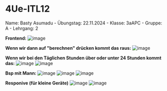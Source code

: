 # 4Ue-ITL12 
Name: Basty Asumadu - Übungstag: 22.11.2024 - Klasse: 3aAPC - Gruppe: A - Lehrgang: 2

**Frontend:**
![image](https://github.com/user-attachments/assets/8f51e855-3c79-4f54-9d71-b13054fea0e4)

**Wenn wir dann auf "berechnen" drücken kommt das raus:**
![image](https://github.com/user-attachments/assets/763227ac-6d2f-462e-bcef-a86087de0f22)

**Wenn wir bei den Täglichen Stunden über oder unter 24 Stunden kommt das:**
![image](https://github.com/user-attachments/assets/3e118782-d00c-4e0c-8b35-2d9ac98028a2)
![image](https://github.com/user-attachments/assets/3f596c8b-467c-48f0-9240-53ab6a91d8d7)

**Bsp mit Mann:**
![image](https://github.com/user-attachments/assets/6898ca95-04d0-47bb-ad68-fa0856be66ba)
![image](https://github.com/user-attachments/assets/ba1b3db0-39ca-4ef0-87a5-95f25c106f4f)
![image](https://github.com/user-attachments/assets/328df417-c8bc-47d7-b8d2-2809ad0b4bed)

**Responive (für kleine Geräte)**
![image](https://github.com/user-attachments/assets/68092fcd-f4f0-4d98-8f35-e5b0b961fb6b)
![image](https://github.com/user-attachments/assets/1fe6e2d2-6db1-44fa-b79f-e24b09ae7ea1)

